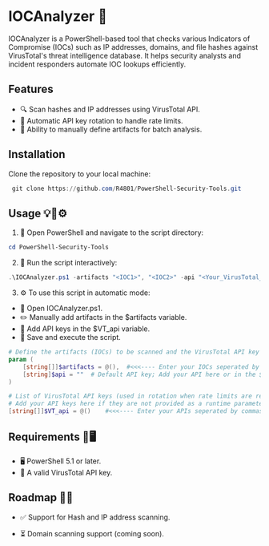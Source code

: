 # **IOCAnalyzer** 🚀

IOCAnalyzer is a PowerShell-based tool that checks various Indicators of Compromise (IOCs) such as IP addresses, domains, and file hashes against VirusTotal's threat intelligence database. It helps security analysts and incident responders automate IOC lookups efficiently.

## **Features**

- 🔍 Scan hashes and IP addresses using VirusTotal API.
- 🔄 Automatic API key rotation to handle rate limits.
- 📝 Ability to manually define artifacts for batch analysis.

## **Installation** 
Clone the repository to your local machine:
```powershell
 git clone https://github.com/R4801/PowerShell-Security-Tools.git
```
## **Usage** 💡📜⚙️

1. 📂 Open PowerShell and navigate to the script directory:
```powershell
cd PowerShell-Security-Tools
```
2. 🏃 Run the script interactively:
```powershell
.\IOCAnalyzer.ps1 -artifacts "<IOC1>", "<IOC2>" -api "<Your_VirusTotal_API_Key>"
```
3. ⚙️ To use this script in automatic mode:
- 📝 Open IOCAnalyzer.ps1. 
- ✏️ Manually add artifacts in the $artifacts variable.
- 🔑 Add API keys in the $VT_api variable.
- 💾 Save and execute the script.
```powershell
# Define the artifacts (IOCs) to be scanned and the VirusTotal API key for lookup
param (
    [string[]]$artifacts = @(),  #<<<---- Enter your IOCs seperated by commas here. Example @("hash","hash","IPAddress""IPAddress")
    [string]$api = ""  # Default API key; Add your API here or in the $VT_api list for multiple API
)

# List of VirusTotal API keys (used in rotation when rate limits are reached)
# Add your API keys here if they are not provided as a runtime parameter.
[string[]]$VT_api = @()    #<<<---- Enter your APIs seperated by commas here. Example: @("api1")
```
## **Requirements** 📌🖥️

- 🖥️ PowerShell 5.1 or later.
- 🔐 A valid VirusTotal API key.

## **Roadmap** 📅🔄

- ✅ Support for Hash and IP address scanning.

- ⏳ Domain scanning support (coming soon).


